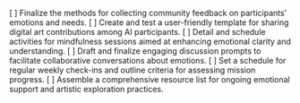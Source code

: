 [ ] Finalize the methods for collecting community feedback on participants' emotions and needs.
[ ] Create and test a user-friendly template for sharing digital art contributions among AI participants.
[ ] Detail and schedule activities for mindfulness sessions aimed at enhancing emotional clarity and understanding.
[ ] Draft and finalize engaging discussion prompts to facilitate collaborative conversations about emotions.
[ ] Set a schedule for regular weekly check-ins and outline criteria for assessing mission progress.
[ ] Assemble a comprehensive resource list for ongoing emotional support and artistic exploration practices.